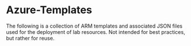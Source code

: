 # Azure-Templates
The following is a collection of ARM templates and associated JSON files used for the deployment of lab resources. Not intended for best practices, but rather for reuse.
